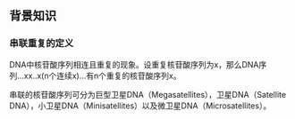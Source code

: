 ## 背景知识
### 串联重复的定义
DNA中核苷酸序列相连且重复的现象。设重复核苷酸序列为x，那么DNA序列...xx..x(n个连续x)...有n个重复的核苷酸序列x。

串联的核苷酸序列可分为巨型卫星DNA（Megasatellites），卫星DNA（Satellite DNA），小卫星DNA（Minisatellites）以及微卫星DNA（Microsatellites）。